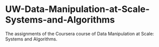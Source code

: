 # UW-Data-Manipulation-at-Scale-Systems-and-Algorithms
The assignments of the Coursera course of Data Manipulation at Scale: Systems and Algorithms.
